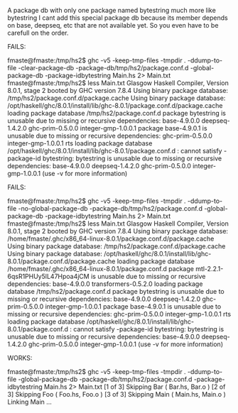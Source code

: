 A package db with only one package named bytestring much more like bytestring
I cant add this special package db because its member depends on base, deepseq,
etc that are not available yet. So you even have to be carefull on the order.

FAILS:

fmaste@fmaste:/tmp/hs2$ ghc -v5 -keep-tmp-files -tmpdir . -ddump-to-file -clear-package-db -package-db/tmp/hs2/package.conf.d -global-package-db -package-idbytestring  Main.hs 2> Main.txt
fmaste@fmaste:/tmp/hs2$ less Main.txt
Glasgow Haskell Compiler, Version 8.0.1, stage 2 booted by GHC version 7.8.4
Using binary package database: /tmp/hs2/package.conf.d/package.cache
Using binary package database: /opt/haskell/ghc/8.0.1/install/lib/ghc-8.0.1/package.conf.d/package.cache
loading package database /tmp/hs2/package.conf.d
package bytestring is unusable due to missing or recursive dependencies:
  base-4.9.0.0 deepseq-1.4.2.0 ghc-prim-0.5.0.0 integer-gmp-1.0.0.1
package base-4.9.0.1 is unusable due to missing or recursive dependencies:
  ghc-prim-0.5.0.0 integer-gmp-1.0.0.1 rts
loading package database /opt/haskell/ghc/8.0.1/install/lib/ghc-8.0.1/package.conf.d
<command line>: cannot satisfy -package-id bytestring: 
    bytestring is unusable due to missing or recursive dependencies:
      base-4.9.0.0 deepseq-1.4.2.0 ghc-prim-0.5.0.0 integer-gmp-1.0.0.1
    (use -v for more information)


FAILS:

fmaste@fmaste:/tmp/hs2$ ghc -v5 -keep-tmp-files -tmpdir . -ddump-to-file -no-global-package-db -package-db/tmp/hs2/package.conf.d -global-package-db -package-idbytestring  Main.hs 2> Main.txt
fmaste@fmaste:/tmp/hs2$ less Main.txt 
Glasgow Haskell Compiler, Version 8.0.1, stage 2 booted by GHC version 7.8.4
Using binary package database: /home/fmaste/.ghc/x86_64-linux-8.0.1/package.conf.d/package.cache
Using binary package database: /tmp/hs2/package.conf.d/package.cache
Using binary package database: /opt/haskell/ghc/8.0.1/install/lib/ghc-8.0.1/package.conf.d/package.cache
loading package database /home/fmaste/.ghc/x86_64-linux-8.0.1/package.conf.d
package mtl-2.2.1-6qsR1PHUy5lL47Hpoa4jCM is unusable due to missing or recursive dependencies:
  base-4.9.0.0 transformers-0.5.2.0
loading package database /tmp/hs2/package.conf.d
package bytestring is unusable due to missing or recursive dependencies:
  base-4.9.0.0 deepseq-1.4.2.0 ghc-prim-0.5.0.0 integer-gmp-1.0.0.1
package base-4.9.0.1 is unusable due to missing or recursive dependencies:
  ghc-prim-0.5.0.0 integer-gmp-1.0.0.1 rts
loading package database /opt/haskell/ghc/8.0.1/install/lib/ghc-8.0.1/package.conf.d
<command line>: cannot satisfy -package-id bytestring: 
    bytestring is unusable due to missing or recursive dependencies:
      base-4.9.0.0 deepseq-1.4.2.0 ghc-prim-0.5.0.0 integer-gmp-1.0.0.1
    (use -v for more information)


WORKS:

fmaste@fmaste:/tmp/hs2$ ghc -v5 -keep-tmp-files -tmpdir . -ddump-to-file -global-package-db -package-db/tmp/hs2/package.conf.d -package-idbytestring  Main.hs 2> Main.txt
[1 of 3] Skipping  Bar              ( Bar.hs, Bar.o )
[2 of 3] Skipping  Foo              ( Foo.hs, Foo.o )
[3 of 3] Skipping  Main             ( Main.hs, Main.o )
Linking Main ...
